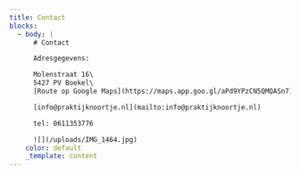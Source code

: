 ```yaml
---
title: Contact
blocks:
  - body: |
      # Contact

      Adresgegevens:

      Molenstraat 16\
      5427 PV Boekel\
      [Route op Google Maps](https://maps.app.goo.gl/aPd9YPzCN5QMQASn7)

      [info@praktijknoortje.nl](mailto:info@praktijknoortje.nl)

      tel: 0611353776

      ![](/uploads/IMG_1464.jpg)
    color: default
    _template: content
---
```


